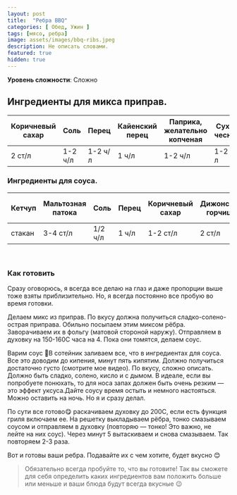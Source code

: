 ```yaml
---
layout: post
title:  "Ребра BBQ"
categories: [ Обед, Ужин ]
tags: [мясо, ребра]
image: assets/images/bbq-ribs.jpeg
description: Не описать словами.
featured: true
hidden: true
---
```


**Уровень сложности**: Сложно

## Ингредиенты для микса приправ.  

<table>
    <thead>
      <tr>
        <th>Коричневый сахар</th>
        <th>Соль</th>
        <th>Перец</th>
        <th>Кайенский перец</th>
        <th>Паприка, желательно копченая</th>
        <th>Сухой чеснок</th>
        <th>Сухой имбирь</th>
      </tr>
    </thead>
    <tbody>
      <tr>
        <td>2 ст/л</td>
        <td>1-2 ч/л</td>
        <td>1-2 ч/л</td>
        <td>1 ч/л</td>
        <td>1-2 ч/л</td>
        <td>1-2 ч/л</td>
        <td>1-2 ч/л</td>
      </tr>
    </tbody>
</table>


### Ингредиенты для соуса.  

<table>
    <thead>
      <tr>
        <th>Кетчуп</th>
        <th>Мальтозная патока</th>
        <th>Соль</th>
        <th>Перец</th>
        <th>Коричневый сахар</th>
        <th>Дижонская горчица</th>
        <th>Вустерский соус</th>
        <th>Яблочный уксус</th>
        <th>Паприка, желательно копченая</th>
        <th>Жидкий дым</th>
      </tr>
    </thead>
    <tbody>
      <tr>
        <td>стакан</td>
        <td>3-4 ст/л</td>
        <td>1/2 ч/л</td>
        <td>1 ч/л</td>
        <td>1-2 ст/л</td>
        <td>2 ст/л</td>
        <td>2-3 ст/л</td>
        <td>1 ч/л</td>
        <td>1-2 ч/л</td>
        <td>2 ч/л</td>
      </tr>
    </tbody>
</table>
<br>

### Как готовить  

Сразу оговорюсь, я всегда все делаю на глаз и даже пропорции выше тоже взяты приблизительно. Но, я всегда постоянно все пробую во время готовки.  

Делаем микс из приправ. По вкусу должна получиться сладко-солено-острая приправа. Обильно посыпаем этим миксом рёбра. Заворачиваем их в фольгу (матовой стороной наружу). Отправляем в духовку на 150-160С часа на 4. Пока они томятся, делаем соус.  

Варим соус 🥘В сотейник заливаем все, что в ингредиентах для соуса. Все это доводим до кипения, минут пять кипятим. Должно получиться достаточно густо (смотрите мое видео). По вкусу, сложно описать. Должно быть сладко, солено, кисло и с дымом. В идеале, если вы попробуете понюхать, то для носа запах должен быть очень резким — это эффект уксуса.Дайте соусу время остыть и немного настояться. Можно оставить на ночь. Но я и сразу делал.  

По сути все готово😋 раскачиваем духовку до 200С, если есть функция гриля включаем ее. На решетку выкладываем рёбра, тонко смазываем соусом и отправляем в духовку (повторяю — тонко! Это важно, не лейте на них соус). Через минут 5 вытаскиваем и снова смазываем. Так повторяем 2-3 раза.  

Вот и готовы ваши ребра. Подавайте их с чем хотите, будет вкусно 😊

>Обязательно всегда пробуйте то, что вы готовите! Так вы сможете для себя определить каких ингредиентов вам положить больше или меньше и ваши блюда будут всегда вкусные 😉